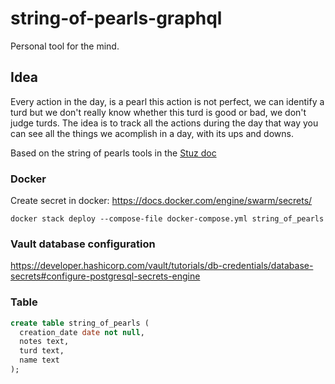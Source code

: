 # string-of-pearls-graphql
Personal tool for the mind.

## Idea
Every action in the day, is a pearl this action is not perfect, we can identify a turd but we don't really know whether this turd is good or bad, we don't judge turds.
The idea is to track all the actions during the day that way you can see all the things we acomplish in a day, with its ups and downs.

Based on the string of pearls tools in the [Stuz doc](https://www.youtube.com/watch?v=UKCmefQdplI)

### Docker

Create secret in docker: https://docs.docker.com/engine/swarm/secrets/

```
docker stack deploy --compose-file docker-compose.yml string_of_pearls
```

### Vault database configuration

https://developer.hashicorp.com/vault/tutorials/db-credentials/database-secrets#configure-postgresql-secrets-engine


### Table

```sql
create table string_of_pearls (
  creation_date date not null,
  notes text,
  turd text,
  name text
);
```
